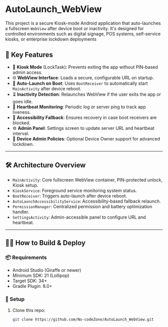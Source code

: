 # AutoLaunch_WebView
This project is a secure Kiosk-mode Android application that auto-launches a fullscreen `WebView` after device boot or inactivity. It's designed for controlled environments such as digital signage, POS systems, self-service kiosks, or enterprise lockdown deployments
## 🚀 Key Features

- 🔐 **Kiosk Mode** (LockTask): Prevents exiting the app without PIN-based admin access.
- 🌐 **WebView Interface**: Loads a secure, configurable URL on startup.
- 🔁 **Auto-Launch on Boot**: Uses `BootReceiver` to automatically start `MainActivity` after device reboot.
- ⏳ **Inactivity Detection**: Relaunches WebView if the user exits the app or goes idle.
- 📶 **Heartbeat Monitoring**: Periodic log or server ping to track app liveness.
- 📱 **Accessibility Fallback**: Ensures recovery in case boot receivers are blocked.
- ⚙️ **Admin Panel**: Settings screen to update server URL and heartbeat interval.
- 🧾 **Device Admin Policies**: Optional Device Owner support for advanced lockdown.

---

## 🛠 Architecture Overview

- `MainActivity`: Core fullscreen WebView container, PIN-protected unlock, Kiosk setup.
- `KioskService`: Foreground service monitoring system status.
- `BootReceiver`: Triggers auto-launch after device reboot.
- `AutoLaunchAccessibilityService`: Accessibility-based fallback relaunch.
- `PermissionManager`: Centralized permission and battery optimization handler.
- `SettingsActivity`: Admin-accessible panel to configure URL and heartbeat.

---

## 🧑‍💻 How to Build & Deploy

### 📦 Requirements
- Android Studio (Giraffe or newer)
- Minimum SDK: 21 (Lollipop)
- Target SDK: 34+
- Gradle Plugin: 8.0+

### 🔧 Setup

1. Clone this repo:
   ```bash
   git clone https://github.com/No-codeZone/AutoLaunch_WebView.git
